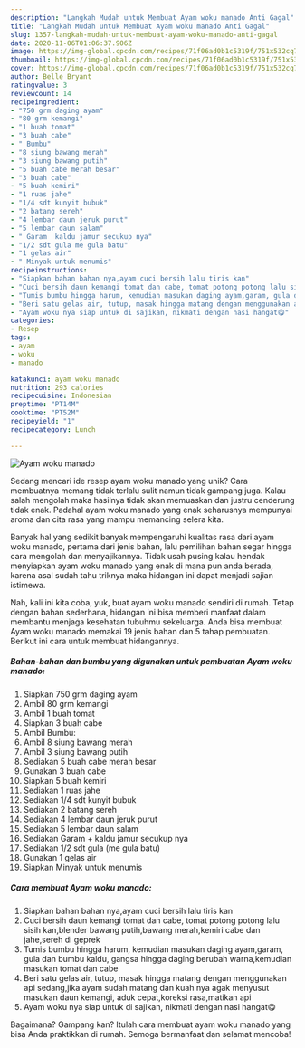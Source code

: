 ```yaml
---
description: "Langkah Mudah untuk Membuat Ayam woku manado Anti Gagal"
title: "Langkah Mudah untuk Membuat Ayam woku manado Anti Gagal"
slug: 1357-langkah-mudah-untuk-membuat-ayam-woku-manado-anti-gagal
date: 2020-11-06T01:06:37.906Z
image: https://img-global.cpcdn.com/recipes/71f06ad0b1c5319f/751x532cq70/ayam-woku-manado-foto-resep-utama.jpg
thumbnail: https://img-global.cpcdn.com/recipes/71f06ad0b1c5319f/751x532cq70/ayam-woku-manado-foto-resep-utama.jpg
cover: https://img-global.cpcdn.com/recipes/71f06ad0b1c5319f/751x532cq70/ayam-woku-manado-foto-resep-utama.jpg
author: Belle Bryant
ratingvalue: 3
reviewcount: 14
recipeingredient:
- "750 grm daging ayam"
- "80 grm kemangi"
- "1 buah tomat"
- "3 buah cabe"
- " Bumbu"
- "8 siung bawang merah"
- "3 siung bawang putih"
- "5 buah cabe merah besar"
- "3 buah cabe"
- "5 buah kemiri"
- "1 ruas jahe"
- "1/4 sdt kunyit bubuk"
- "2 batang sereh"
- "4 lembar daun jeruk purut"
- "5 lembar daun salam"
- " Garam  kaldu jamur secukup nya"
- "1/2 sdt gula me gula batu"
- "1 gelas air"
- " Minyak untuk menumis"
recipeinstructions:
- "Siapkan bahan bahan nya,ayam cuci bersih lalu tiris kan"
- "Cuci bersih daun kemangi tomat dan cabe, tomat potong potong lalu sisih kan,blender bawang putih,bawang merah,kemiri cabe dan jahe,sereh di geprek"
- "Tumis bumbu hingga harum, kemudian masukan daging ayam,garam, gula dan bumbu kaldu, gangsa hingga daging berubah warna,kemudian masukan tomat dan cabe"
- "Beri satu gelas air, tutup, masak hingga matang dengan menggunakan api sedang,jika ayam sudah matang dan kuah nya agak menyusut masukan daun kemangi, aduk cepat,koreksi rasa,matikan api"
- "Ayam woku nya siap untuk di sajikan, nikmati dengan nasi hangat😋"
categories:
- Resep
tags:
- ayam
- woku
- manado

katakunci: ayam woku manado 
nutrition: 293 calories
recipecuisine: Indonesian
preptime: "PT14M"
cooktime: "PT52M"
recipeyield: "1"
recipecategory: Lunch

---
```



![Ayam woku manado](https://img-global.cpcdn.com/recipes/71f06ad0b1c5319f/751x532cq70/ayam-woku-manado-foto-resep-utama.jpg)

Sedang mencari ide resep ayam woku manado yang unik? Cara membuatnya memang tidak terlalu sulit namun tidak gampang juga. Kalau salah mengolah maka hasilnya tidak akan memuaskan dan justru cenderung tidak enak. Padahal ayam woku manado yang enak seharusnya mempunyai aroma dan cita rasa yang mampu memancing selera kita.



Banyak hal yang sedikit banyak mempengaruhi kualitas rasa dari ayam woku manado, pertama dari jenis bahan, lalu pemilihan bahan segar hingga cara mengolah dan menyajikannya. Tidak usah pusing kalau hendak menyiapkan ayam woku manado yang enak di mana pun anda berada, karena asal sudah tahu triknya maka hidangan ini dapat menjadi sajian istimewa.


Nah, kali ini kita coba, yuk, buat ayam woku manado sendiri di rumah. Tetap dengan bahan sederhana, hidangan ini bisa memberi manfaat dalam membantu menjaga kesehatan tubuhmu sekeluarga. Anda bisa membuat Ayam woku manado memakai 19 jenis bahan dan 5 tahap pembuatan. Berikut ini cara untuk membuat hidangannya.

<!--inarticleads1-->

##### Bahan-bahan dan bumbu yang digunakan untuk pembuatan Ayam woku manado:

1. Siapkan 750 grm daging ayam
1. Ambil 80 grm kemangi
1. Ambil 1 buah tomat
1. Siapkan 3 buah cabe
1. Ambil  Bumbu:
1. Ambil 8 siung bawang merah
1. Ambil 3 siung bawang putih
1. Sediakan 5 buah cabe merah besar
1. Gunakan 3 buah cabe
1. Siapkan 5 buah kemiri
1. Sediakan 1 ruas jahe
1. Sediakan 1/4 sdt kunyit bubuk
1. Sediakan 2 batang sereh
1. Sediakan 4 lembar daun jeruk purut
1. Sediakan 5 lembar daun salam
1. Sediakan  Garam + kaldu jamur secukup nya
1. Sediakan 1/2 sdt gula (me gula batu)
1. Gunakan 1 gelas air
1. Siapkan  Minyak untuk menumis




<!--inarticleads2-->

##### Cara membuat Ayam woku manado:

1. Siapkan bahan bahan nya,ayam cuci bersih lalu tiris kan
1. Cuci bersih daun kemangi tomat dan cabe, tomat potong potong lalu sisih kan,blender bawang putih,bawang merah,kemiri cabe dan jahe,sereh di geprek
1. Tumis bumbu hingga harum, kemudian masukan daging ayam,garam, gula dan bumbu kaldu, gangsa hingga daging berubah warna,kemudian masukan tomat dan cabe
1. Beri satu gelas air, tutup, masak hingga matang dengan menggunakan api sedang,jika ayam sudah matang dan kuah nya agak menyusut masukan daun kemangi, aduk cepat,koreksi rasa,matikan api
1. Ayam woku nya siap untuk di sajikan, nikmati dengan nasi hangat😋




Bagaimana? Gampang kan? Itulah cara membuat ayam woku manado yang bisa Anda praktikkan di rumah. Semoga bermanfaat dan selamat mencoba!

